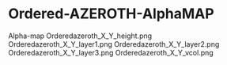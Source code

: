 # Ordered-AZEROTH-AlphaMAP
Alpha-map
Orderedazeroth_X_Y_height.png
Orderedazeroth_X_Y_layer1.png
Orderedazeroth_X_Y_layer2.png
Orderedazeroth_X_Y_layer3.png
Orderedazeroth_X_Y_vcol.png

